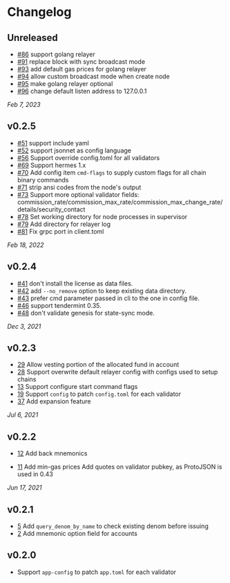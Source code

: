# Changelog

## Unreleased

- [#86](https://github.com/crypto-com/pystarport/pull/86) support golang relayer
- [#91](https://github.com/crypto-com/pystarport/pull/91) replace block with sync broadcast mode
- [#93](https://github.com/crypto-com/pystarport/pull/93) add default gas prices for golang relayer
- [#94](https://github.com/crypto-com/pystarport/pull/94) allow custom broadcast mode when create node
- [#95](https://github.com/crypto-com/pystarport/pull/95) make golang relayer optional
- [#96](https://github.com/crypto-com/pystarport/pull/96) change default listen address to 127.0.0.1

*Feb 7, 2023*

## v0.2.5

- [#51](https://github.com/crypto-com/pystarport/pull/51) support include yaml
- [#52](https://github.com/crypto-com/pystarport/pull/52) support jsonnet as config language
- [#56](https://github.com/crypto-com/pystarport/pull/56) Support override config.toml for all validators
- [#69](https://github.com/crypto-com/pystarport/pull/69) Support hermes 1.x
- [#70](https://github.com/crypto-com/pystarport/pull/70) Add config item `cmd-flags` to supply custom flags for all
  chain binary commands
- [#71](https://github.com/crypto-com/pystarport/pull/71) strip ansi codes from the node's output
- [#73](https://github.com/crypto-com/pystarport/pull/73) Support more optional validator fields:
  commission_rate/commission_max_rate/commission_max_change_rate/details/security_contact
- [#78](https://github.com/crypto-com/pystarport/pull/78) Set working directory for node processes in supervisor
- [#79](https://github.com/crypto-com/pystarport/pull/79) Add directory for relayer log
- [#81](https://github.com/crypto-com/pystarport/pull/81) Fix grpc port in client.toml

*Feb 18, 2022*

## v0.2.4

- [#41](https://github.com/crypto-com/pystarport/pull/41) don't install the license as data files.
- [#42](https://github.com/crypto-com/pystarport/pull/42) add `--no_remove` option to keep existing data directory.
- [#43](https://github.com/crypto-com/pystarport/pull/43) prefer cmd parameter passed in cli to the one in config file.
- [#46](https://github.com/crypto-com/pystarport/pull/46) support tendermint 0.35.
- [#48](https://github.com/crypto-com/pystarport/pull/48) don't validate genesis for state-sync mode.

*Dec 3, 2021*

## v0.2.3

- [29](https://github.com/crypto-com/pystarport/pull/29) Allow vesting portion of the allocated fund in account
- [28](https://github.com/crypto-com/pystarport/pull/28) Support overwrite default relayer config with configs used to setup chains
- [13](https://github.com/crypto-com/pystarport/issues/13) Support configure start command flags
- [19](https://github.com/crypto-com/pystarport/issues/19) Support `config` to patch `config.toml` for each validator
- [37](https://github.com/crypto-com/pystarport/pull/37) Add expansion feature

*Jul 6, 2021*

## v0.2.2

- [12](https://github.com/crypto-com/pystarport/issues/12) Add back mnemonics
  
- [11](https://github.com/crypto-com/pystarport/pull/11)
  Add min-gas prices 
  Add quotes on validator pubkey, as ProtoJSON is used in 0.43


*Jun 17, 2021*
## v0.2.1

- [5](https://github.com/crypto-com/pystarport/issues/5) Add `query_denom_by_name` to check existing denom before issuing
- [2](https://github.com/crypto-com/pystarport/issues/2) Add mnemonic option field for accounts

## v0.2.0

- Support `app-config` to patch `app.toml` for each validator

